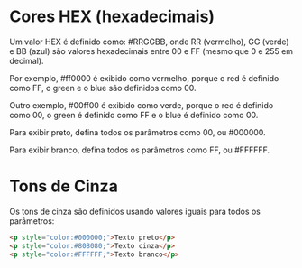 # Cores HEX (hexadecimais)

Um valor HEX é definido como: #RRGGBB, onde RR (vermelho), GG (verde) e BB (azul) são valores hexadecimais entre 00 e FF (mesmo que 0 e 255 em decimal).

Por exemplo, #ff0000 é exibido como vermelho, porque o red é definido como FF, o green e o blue são definidos como 00.

Outro exemplo, #00ff00 é exibido como verde, porque o red é definido como 00, o green é definido como FF e o blue é definido como 00.

Para exibir preto, defina todos os parâmetros como 00, ou #000000.

Para exibir branco, defina todos os parâmetros como FF, ou #FFFFFF.

# Tons de Cinza

Os tons de cinza são definidos usando valores iguais para todos os parâmetros:

```html
<p style="color:#000000;">Texto preto</p>
<p style="color:#808080;">Texto cinza</p>
<p style="color:#FFFFFF;">Texto branco</p>
```

